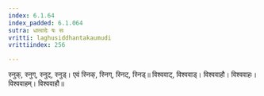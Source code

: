 ```yaml
---
index: 6.1.64
index_padded: 6.1.064
sutra: धात्वादेः षः सः
vritti: laghusiddhantakaumudi
vrittiindex: 256

---
```

स्नुक्, स्नुग्, स्नुट्, स्नुड्। एवं स्निक्, स्निग्, स्निट्, स्निड्॥ विश्ववाट्, विश्ववाड्। विश्ववाहौ। विश्ववाहः। विश्ववाहम्। विश्ववाहौ॥